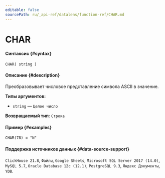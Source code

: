```yaml
---
editable: false
sourcePath: ru/_api-ref/datalens/function-ref/CHAR.md
---
```


# CHAR



#### Синтаксис {#syntax}


```
CHAR( string )
```

#### Описание {#description}
Преобразовывает числовое представление символа ASCII в значение.

**Типы аргументов:**
- `string` — `Целое число`


**Возвращаемый тип**: `Строка`

#### Пример {#examples}

```
CHAR(78) = "N"
```


#### Поддержка источников данных {#data-source-support}

`ClickHouse 21.8`, `Файлы`, `Google Sheets`, `Microsoft SQL Server 2017 (14.0)`, `MySQL 5.7`, `Oracle Database 12c (12.1)`, `PostgreSQL 9.3`, `Яндекс Документы`, `YDB`.
